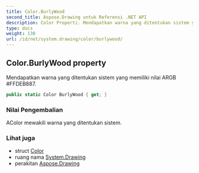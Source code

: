 ```yaml
---
title: Color.BurlyWood
second_title: Aspose.Drawing untuk Referensi .NET API
description: Color Properti. Mendapatkan warna yang ditentukan sistem yang memiliki nilai ARGB FFDEB887.
type: docs
weight: 130
url: /id/net/system.drawing/color/burlywood/
---
```

## Color.BurlyWood property

Mendapatkan warna yang ditentukan sistem yang memiliki nilai ARGB #FFDEB887.

```csharp
public static Color BurlyWood { get; }
```

### Nilai Pengembalian

AColor mewakili warna yang ditentukan sistem.

### Lihat juga

* struct [Color](../)
* ruang nama [System.Drawing](../../color/)
* perakitan [Aspose.Drawing](../../../)


